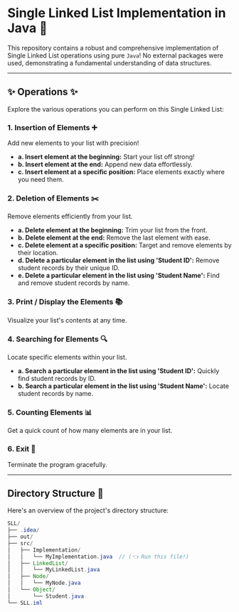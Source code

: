 # Single Linked List Implementation in Java 🚀

This repository contains a robust and comprehensive implementation of Single Linked List operations using pure `Java`! No external packages were used, demonstrating a fundamental understanding of data structures.

---

## ✨ Operations ✨

Explore the various operations you can perform on this Single Linked List:

### 1. Insertion of Elements ➕

Add new elements to your list with precision!

* **a. Insert element at the beginning:** Start your list off strong!
* **b. Insert element at the end:** Append new data effortlessly.
* **c. Insert element at a specific position:** Place elements exactly where you need them.

### 2. Deletion of Elements ✂️

Remove elements efficiently from your list.

* **a. Delete element at the beginning:** Trim your list from the front.
* **b. Delete element at the end:** Remove the last element with ease.
* **c. Delete element at a specific position:** Target and remove elements by their location.
* **d. Delete a particular element in the list using 'Student ID':** Remove student records by their unique ID.
* **e. Delete a particular element in the list using 'Student Name':** Find and remove student records by name.

### 3. Print / Display the Elements 📚

Visualize your list's contents at any time.

### 4. Searching for Elements 🔍

Locate specific elements within your list.

* **a. Search a particular element in the list using 'Student ID':** Quickly find student records by ID.
* **b. Search a particular element in the list using 'Student Name':** Locate student records by name.

### 5. Counting Elements 📊

Get a quick count of how many elements are in your list.

### 6. Exit 👋

Terminate the program gracefully.

---

## Directory Structure 📁

Here's an overview of the project's directory structure:

```java
SLL/
├── .idea/
├── out/
├── src/
│   ├── Implementation/
│   │   └── MyImplementation.java  // (👈 Run this file!)
│   ├── LinkedList/
│   │   └── MyLinkedList.java
│   ├── Node/
│   │   └── MyNode.java
│   └── Object/
│       └── Student.java
└── SLL.iml
```
